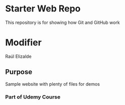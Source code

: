 # Starter Web Repo

This repository is for showing how Git and GitHub work

# Modifier

Raúl Elizalde

## Purpose

Sample website with plenty of files for demos

### Part of Udemy Course